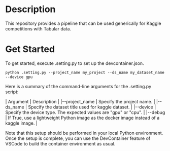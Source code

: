 # Description
This repository provides a pipeline that can be used generically for Kaggle competitions with Tabular data.

# Get Started
To get started, execute .setting.py to set up the devcontainer.json.

```
python .setting.py --project_name my_project --ds_name my_dataset_name --device gpu 
```

Here is a summary of the command-line arguments for the .setting.py script:

| Argument | Description |
|--project_name | Specify the project name. |
|--ds_name | Specify the dataset title used for kaggle dataset. | 
|--device | Specify the device type. The expected values are "gpu" or "cpu". |
|--debug | If True, use a lightweight Python image as the docker image instead of a kaggle image. |

Note that this setup should be performed in your local Python environment.
Once the setup is complete, you can use the DevContainer feature of VSCode to build the container environment as usual.